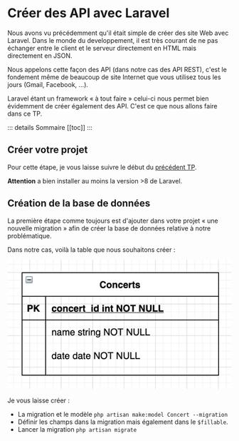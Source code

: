 # Créer des API avec Laravel

Nous avons vu précédemment qu'il était simple de créer des site Web avec Laravel. Dans le monde du developpement, il est très courant de ne pas échanger entre le client et le serveur directement en HTML mais directement en JSON.

Nous appelons cette façon des API (dans notre cas des API REST), c'est le fondement même de beaucoup de site Internet que vous utilisez tous les jours (Gmail, Facebook, …).

Laravel étant un framework « à tout faire » celui-ci nous permet bien évidemment de créer également des API. C'est ce que nous allons faire dans ce TP.

::: details Sommaire
[[toc]]
:::

## Créer votre projet

Pour cette étape, je vous laisse suivre le début du [précédent TP](./introduction.md).

**Attention** a bien installer au moins la version >8 de Laravel.

## Création de la base de données

La première étape comme toujours est d'ajouter dans votre projet « une nouvelle migration » afin de créer la base de données relative à notre problématique.

Dans notre cas, voilà la table que nous souhaitons créer :

![Table Concert](./ressources/concert_db.png)

Je vous laisse créer :

- La migration et le modèle `php artisan make:model Concert --migration`
- Définir les champs dans la migration mais également dans le `$fillable`.
- Lancer la migration `php artisan migrate`
